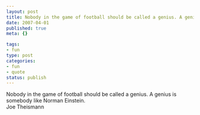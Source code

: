 ```yaml
--- 
layout: post
title: Nobody in the game of football should be called a genius. A genius is somebody like Norman Einstein.
date: 2007-04-01
published: true
meta: {}

tags: 
- fun
type: post
categories: 
- fun
- quote
status: publish
---
```

Nobody in the game of football should be called a genius. A genius is somebody like Norman Einstein.<br />Joe Theismann
